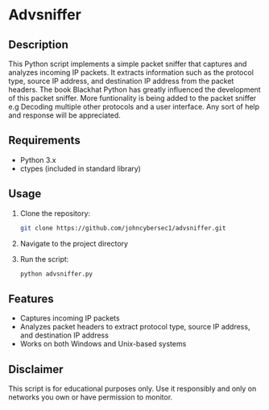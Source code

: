 # Advsniffer

## Description

This Python script implements a simple packet sniffer that captures and analyzes incoming IP packets. It extracts information such as the protocol type, source IP address, and destination IP address from the packet headers.
The book Blackhat Python has greatly influenced the development of this packet sniffer. More funtionality is being added to the packet sniffer e.g Decoding multiple other protocols and a user interface. Any sort of help and response will be appreciated.

## Requirements

- Python 3.x
- ctypes (included in standard library)

## Usage

1. Clone the repository:

   ```bash
   git clone https://github.com/johncybersec1/advsniffer.git

2. Navigate to the project directory

3. Run the script:

   ```bash
   python advsniffer.py

## Features
- Captures incoming IP packets
- Analyzes packet headers to extract protocol type, source IP address, and destination IP address
- Works on both Windows and Unix-based systems

## Disclaimer
This script is for educational purposes only. Use it responsibly and only on networks you own or have permission to monitor.
